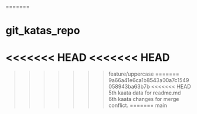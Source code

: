 =======
# git_katas_repo
<<<<<<< HEAD
<<<<<<< HEAD
=======

>>>>>>> feature/uppercase
=======
>>>>>>> 9a66a41e6ca1b8543a00a7c1549058943ba63b7b
<<<<<<< HEAD
5th kaata data for readme.md  
6th kaata changes for merge conflict.
=======
>>>>>>> main
